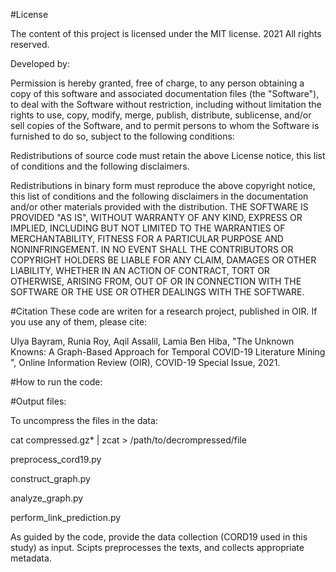#License

The content of this project is licensed under the MIT license. 2021 All rights reserved.

Developed by: 

Permission is hereby granted, free of charge, to any person obtaining a copy of this software and associated documentation files (the "Software"), to deal with the Software without restriction, including without limitation the rights to use, copy, modify, merge, publish, distribute, sublicense, and/or sell copies of the Software, and to permit persons to whom the Software is furnished to do so, subject to the following conditions:

Redistributions of source code must retain the above License notice, this list of conditions and the following disclaimers.

Redistributions in binary form must reproduce the above copyright notice, this list of conditions and the following disclaimers in the documentation and/or other materials provided with the distribution. THE SOFTWARE IS PROVIDED "AS IS", WITHOUT WARRANTY OF ANY KIND, EXPRESS OR IMPLIED, INCLUDING BUT NOT LIMITED TO THE WARRANTIES OF MERCHANTABILITY, FITNESS FOR A PARTICULAR PURPOSE AND NONINFRINGEMENT. IN NO EVENT SHALL THE CONTRIBUTORS OR COPYRIGHT HOLDERS BE LIABLE FOR ANY CLAIM, DAMAGES OR OTHER LIABILITY, WHETHER IN AN ACTION OF CONTRACT, TORT OR OTHERWISE, ARISING FROM, OUT OF OR IN CONNECTION WITH THE SOFTWARE OR THE USE OR OTHER DEALINGS WITH THE SOFTWARE.

#Citation
These code are writen for a research project, published in OIR. If you use any of them, please cite:

Ulya Bayram, Runia Roy, Aqil Assalil, Lamia Ben Hiba, "The Unknown Knowns: A Graph-Based Approach for Temporal COVID-19 Literature Mining ", Online Information Review (OIR), COVID-19 Special Issue, 2021.

#How to run the code:


#Output files:

To uncompress the files in the data:

cat compressed.gz* | zcat > /path/to/decrompressed/file

preprocess_cord19.py

construct_graph.py

analyze_graph.py

perform_link_prediction.py

As guided by the code, provide the data collection (CORD19 used in this study) as input. Scipts preprocesses the texts, and collects appropriate metadata.
